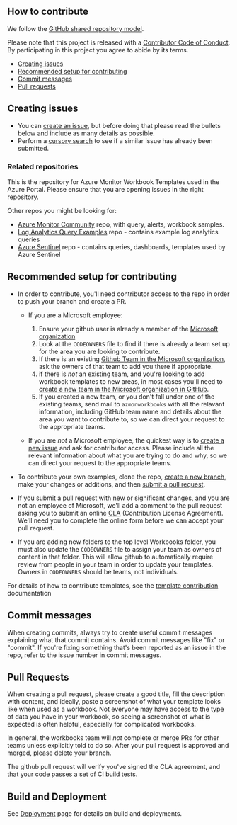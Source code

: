 ## How to contribute
We follow the [GitHub shared repository model](https://help.github.com/articles/about-collaborative-development-models).


Please note that this project is released with a [Contributor Code of Conduct][code-of-conduct]. By participating in this project you agree to abide by its terms.
- [Creating issues](#creating-issues)
- [Recommended setup for contributing](#recommended-setup-for-contributing)
- [Commit messages](#commit-messages)
- [Pull requests](#pull-requests)


## Creating issues
- You can [create an issue][new-issue], but before doing that please read the bullets below and include as many details as possible.
- Perform a [cursory search][issue-search] to see if a similar issue has already been submitted.

### Related repositories
This is the repository for Azure Monitor Workbook Templates used in the Azure Portal. Please ensure that you are opening issues in the right repository.

Other repos you might be looking for:
* [Azure Monitor Community](https://github.com/microsoft/AzureMonitorCommunity#azure-monitor-community) repo, with query, alerts, workbook samples.
* [Log Analytics Query Examples](https://github.com/MicrosoftDocs/LogAnalyticsExamples) repo - contains example log analytics queries
* [Azure Sentinel](https://github.com/azure/azure-sentinel) repo - contains queries, dashboards, templates used by Azure Sentinel

## Recommended setup for contributing
- In order to contribute, you'll need contributor access to the repo in order to push your branch and create a PR. 
    - If you are a Microsoft employee:
      1) Ensure your github user is already a member of the [Microsoft organization](https://repos.opensource.microsoft.com/orgs)
      2) Look at the `CODEOWNERS` file to find if there is already a team set up for the area you are looking to contribute.
      3) If there is an existing [Github Team in the Microsoft organization](https://github.com/orgs/microsoft/teams), ask the owners of that team to add you there if appropriate.
      4) if there is *not* an existing team, and you're looking to add workbook templates to new areas, in most cases you'll need to [create a new team in the Microsoft organization in GitHub](https://github.com/orgs/microsoft/teams).
      5) If you created a new team, or you don't fall under one of the existing teams, send mail to `azmonworkbooks` with all the relavant information, including GitHub team name and details about the area you want to contribute to, so we can direct your request to the appropriate teams.
  
    - If you are *not* a Microsoft employee, the quickest way is to [create a new issue][new-issue] and ask for contributor access.  Please include all the relevant information about what you are trying to do and why, so we can direct your request to the appropriate teams.

- To contribute your own examples, clone the repo, [create a new branch][topic-branch], make your changes or additions, and then [submit a pull request](https://help.github.com/articles/about-pull-requests/). 

- If you submit a pull request with new or significant changes, and you are not an employee of Microsoft, we'll add a comment to the pull request asking you to submit an online [CLA](https://cla.microsoft.com) (Contribution License Agreement). We'll need you to complete the online form before we can accept your pull request.

- If you are adding new folders to the top level Workbooks folder, you must also update the `CODEOWNERS` file to assign your team as owners of content in that folder. This will allow github to automatically require review from people in your team in order to update your templates.  Owners in `CODEOWNERS` should be teams, not individuals.

For details of how to contribute templates, see the [template contribution](Documentation/Contributing.md) documentation

## Commit messages
When creating commits, always try to create useful commit messages explaining what that commit contains. Avoid commit messages like "fix" or "commit". If you're fixing something that's been reported as an issue in the repo, refer to the issue number in commit messages.

## Pull Requests
When creating a pull request, please create a good title, fill the description with content, and ideally, paste a screenshot of what your template looks like when used as a workbook. Not everyone may have access to the type of data you have in your workbook, so seeing a screenshot of what is expected is often helpful, especially for complicated workbooks.

In general, the workbooks team will *not* complete or merge PRs for other teams unless explicitly told to do so.
After your pull request is approved and merged, please delete your branch.

The github pull request will verify you've signed the CLA agreement, and that your code passes a set of CI build tests.

## Build and Deployment
See [Deployment](Documentation/Deployment.md) page for details on build and deployments.

[code-of-conduct]: https://opensource.microsoft.com/codeofconduct/
[new-issue]: https://github.com/microsoft/Application-Insights-Workbooks/issues/new
[issue-search]: https://github.com/microsoft/Application-Insights-Workbooks/issues
[white-house-api-guidelines]: https://github.com/WhiteHouse/api-standards/blob/master/README.md
[topic-branch]: https://www.git-scm.com/book/en/v2/Git-Branching-Branching-Workflows#Topic-Branches
